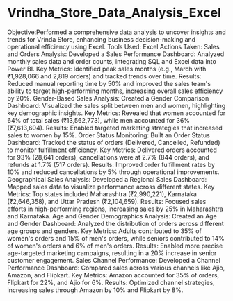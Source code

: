 # Vrindha_Store_Data_Analysis_Excel
Objective:Performed a comprehensive data analysis to uncover insights and trends for Vrinda Store, enhancing business decision-making and operational efficiency using Excel.
Tools Used: Excel
Actions Taken:
Sales and Orders Analysis:
Developed a Sales Performance Dashboard: Analyzed monthly sales data and order counts, integrating SQL and Excel data into Power BI.
Key Metrics: Identified peak sales months (e.g., March with ₹1,928,066 and 2,819 orders) and tracked trends over time.
Results: Reduced manual reporting time by 50% and improved the sales team's ability to target high-performing months, increasing overall sales efficiency by 20%.
Gender-Based Sales Analysis:
Created a Gender Comparison Dashboard: Visualized the sales split between men and women, highlighting key demographic insights.
Key Metrics: Revealed that women accounted for 64% of total sales (₹13,562,773), while men accounted for 36% (₹7,613,604).
Results: Enabled targeted marketing strategies that increased sales to women by 15%.
Order Status Monitoring:
Built an Order Status Dashboard: Tracked the status of orders (Delivered, Cancelled, Refunded) to monitor fulfillment efficiency.
Key Metrics: Delivered orders accounted for 93% (28,641 orders), cancellations were at 2.7% (844 orders), and refunds at 1.7% (517 orders).
Results: Improved order fulfillment rates by 10% and reduced cancellations by 5% through operational improvements.
Geographical Sales Analysis:
Developed a Regional Sales Dashboard: Mapped sales data to visualize performance across different states.
Key Metrics: Top states included Maharashtra (₹2,990,221), Karnataka (₹2,646,358), and Uttar Pradesh (₹2,104,659).
Results: Focused sales efforts in high-performing regions, increasing sales by 25% in Maharashtra and Karnataka.
Age and Gender Demographics Analysis:
Created an Age and Gender Dashboard: Analyzed the distribution of orders across different age groups and genders.
Key Metrics: Adults contributed to 35% of women's orders and 15% of men's orders, while seniors contributed to 14% of women's orders and 6% of men's orders.
Results: Enabled more precise age-targeted marketing campaigns, resulting in a 20% increase in senior customer engagement.
Sales Channel Performance:
Developed a Channel Performance Dashboard: Compared sales across various channels like Ajio, Amazon, and Flipkart.
Key Metrics: Amazon accounted for 35% of orders, Flipkart for 22%, and Ajio for 6%.
Results: Optimized channel strategies, increasing sales through Amazon by 10% and Flipkart by 8%.

